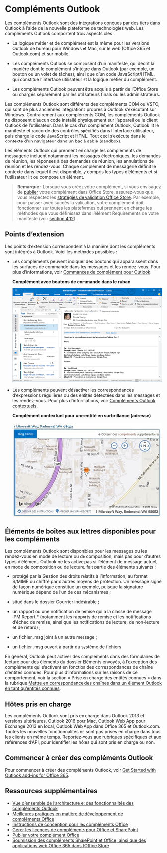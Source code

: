 
# <a name="outlook-add-ins"></a>Compléments Outlook

Les compléments Outlook sont des intégrations conçues par des tiers dans Outlook à l’aide de la nouvelle plateforme de technologies web. Les compléments Outlook comportent trois aspects clés :


- La logique métier et de complément est la même pour les versions Outlook de bureau pour Windows et Mac, sur le web (Office 365 et Outlook.com) et sur mobile.
    
-  Les compléments Outlook se composent d’un manifeste, qui décrit la manière dont le complément s’intègre dans Outlook (par exemple, un bouton ou un volet de tâches), ainsi que d’un code JavaScript/HTML, qui constitue l’interface utilisateur et la logique métier du complément.
    
- Les compléments Outlook peuvent être acquis à partir de l’Office Store ou chargés séparément par les utilisateurs finals ou les administrateurs.
    
Les compléments Outlook sont différents des compléments COM ou VSTO, qui sont de plus anciennes intégrations propres à Outlook s’exécutant sur Windows. Contrairement aux compléments COM, les compléments Outlook ne disposent d’aucun code installé physiquement sur l’appareil ou le client Outlook de l’utilisateur. Dans le cas d’un complément Outlook, Outlook lit le manifeste et raccorde des contrôles spécifiés dans l’interface utilisateur, puis charge le code JavaScript et HTML. Tout ceci s’exécute dans le contexte d’un navigateur dans un bac à sable (sandbox).

Les éléments Outlook qui prennent en charge les compléments de messagerie incluent notamment les messages électroniques, les demandes de réunion, les réponses à des demandes de réunion, les annulations de réunion et les rendez-vous. Chaque complément de messagerie définit le contexte dans lequel il est disponible, y compris les types d’éléments et si l’utilisateur lit ou compose un élément.

>**Remarque :** Lorsque vous créez votre complément, si vous envisagez de [publier](../publish/publish.md) votre complément dans Office Store, assurez-vous que vous respectez les [stratégies de validation Office Store](https://msdn.microsoft.com/en-us/library/jj220035.aspx). Par exemple, pour passer avec succès la validation, votre complément doit fonctionner sur toutes les plateformes qui prennent en charge les méthodes que vous définissez dans l’élément Requirements de votre manifeste (voir [section 4.12](https://msdn.microsoft.com/en-us/library/jj220035.aspx#Anchor_3)).

## <a name="extension-points"></a>Points d’extension


Les points d’extension correspondent à la manière dont les compléments sont intégrés à Outlook. Voici les méthodes possibles :


- Les compléments peuvent indiquer des boutons qui apparaissent dans les surfaces de commande dans les messages et les rendez-vous. Pour plus d’informations, voir [Commandes de complément pour Outlook](../outlook/add-in-commands-for-outlook.md).
    
    **Complément avec boutons de commande dans le ruban**

    ![Forme sans interface utilisateur de commande de complément](../../images/41e46a9c-19ec-4ccc-98e6-a227283623d1.png)

- Les compléments peuvent désactiver les correspondances d’expressions régulières ou des entités détectées dans les messages et les rendez-vous. Pour plus d’informations, voir [Compléments Outlook contextuels](../outlook/contextual-outlook-add-ins.md).
    
    **Complément contextuel pour une entité en surbrillance (adresse)**

    ![Présente une application contextuelle dans une carte](../../images/59bcabc2-7cb0-4b9b-bb9f-06089dca9c31.png)


## <a name="mailbox-items-available-to-add-ins"></a>Éléments de boîtes aux lettres disponibles pour les compléments


Les compléments Outlook sont disponibles pour les messages ou les rendez-vous en mode de lecture ou de composition, mais pas pour d’autres types d’élément. Outlook ne les active pas si l’élément de message actuel, en mode de composition ou de lecture, fait partie des éléments suivants :


- protégé par la Gestion des droits relatifs à l’information, au format S/MIME ou chiffré par d’autres moyens de protection. Un message signé de façon numérique constitue un exemple, puisque la signature numérique dépend de l’un de ces mécanismes ;
    
- situé dans le dossier Courrier indésirable ;
    
- un rapport ou une notification de remise qui a la classe de message IPM.Report.* (notamment les rapports de remise et les notifications d’échec de remise, ainsi que les notifications de lecture, de non-lecture et de retard) ;
    
- un fichier .msg joint à un autre message ;
    
- un fichier .msg ouvert à partir du système de fichiers.
    
En général, Outlook peut activer des compléments dans des formulaires de lecture pour des éléments du dossier Éléments envoyés, à l’exception des compléments qui s’activent en fonction des correspondances de chaîne d’entités connues. Pour plus d’informations sur les raisons de ce comportement, voir la section « Prise en charge des entités connues » dans la rubrique [Mettre en correspondance des chaînes dans un élément Outlook en tant qu’entités connues](../outlook/match-strings-in-an-item-as-well-known-entities.md).


## <a name="supported-hosts"></a>Hôtes pris en charge


Les compléments Outlook sont pris en charge dans Outlook 2013 et versions ultérieures, Outlook 2016 pour Mac, Outlook Web App pour Exchange 2013 en local, Outlook Web App dans Office 365 et Outlook.com. Toutes les nouvelles fonctionnalités ne sont pas prises en charge dans tous les clients en même temps. Reportez-vous aux rubriques spécifiques et aux références d’API, pour identifier les hôtes qui sont pris en charge ou non.


## <a name="get-started-building-outlook-add-ins"></a>Commencer à créer des compléments Outlook


Pour commencer à créer des compléments Outlook, voir [Get Started with Outlook add-ins for Office 365](https://dev.outlook.com/MailAppsGettingStarted/GetStarted).


## <a name="additional-resources"></a>Ressources supplémentaires


- [Vue d’ensemble de l’architecture et des fonctionnalités des compléments Outlook](../outlook/overview.md)
- [Meilleures pratiques en matière de développement de compléments Office](../../docs/overview/add-in-development-best-practices.md)
- [Instructions de conception pour les compléments Office](../../docs/design/add-in-design.md)
- [Gérer les licences de compléments pour Office et SharePoint](http://msdn.microsoft.com/library/3e0e8ff6-66d6-44ff-b0c2-59108ebd9181%28Office.15%29.aspx)
- [Publier votre complément Office](../publish/publish.md)
- [Soumission des compléments SharePoint et Office, ainsi que des applications web Office 365 dans l’Office Store](http://msdn.microsoft.com/library/ff075782-1303-4517-91cc-b3d730e9b9ae%28Office.15%29.aspx)

